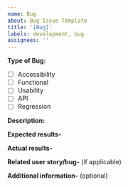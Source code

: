 ```yaml
---
name: Bug
about: Bug Issue Template
title: '[Bug]'
labels: development, bug
assignees: ''
---
```


**Type of Bug:**
- [ ] Accessibility
- [ ] Functional
- [ ] Usability
- [ ] API
- [ ] Regression

**Description:**
<!-- Describe the bug in the best details. Preferrably with screen shots. -->

**Expected results-**

**Actual results-**

**Related user story/bug-** (if applicable)

**Additional information-** (optional)
<!-- Please provide any screenshots (if applicable) to show the fix. -->
